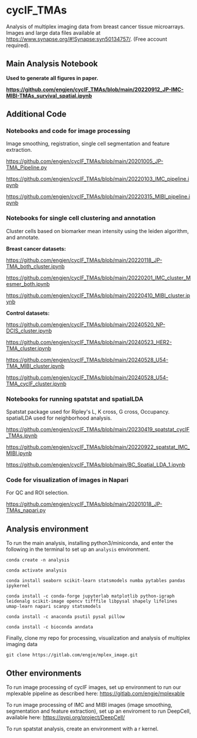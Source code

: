 # cycIF_TMAs

Analysis of multiplex imaging data from breast cancer tissue microarrays. Images and large data files available at https://www.synapse.org/#!Synapse:syn50134757/. (Free account required).

## Main Analysis Notebook

**Used to generate all figures in paper.**

**https://github.com/engjen/cycIF_TMAs/blob/main/20220912_JP-IMC-MIBI-TMAs_survival_spatial.ipynb**


## Additional Code

### Notebooks and code for image processing

Image smoothing, registration, single cell segmentation and feature extraction. 

https://github.com/engjen/cycIF_TMAs/blob/main/20201005_JP-TMA_Pipeline.py

https://github.com/engjen/cycIF_TMAs/blob/main/20220103_IMC_pipeline.ipynb

https://github.com/engjen/cycIF_TMAs/blob/main/20220315_MIBI_pipeline.ipynb

### Notebooks for single cell clustering and annotation

Cluster cells based on biomarker mean intensity using the leiden algorithm, and annotate.

**Breast cancer datasets:**

https://github.com/engjen/cycIF_TMAs/blob/main/20220118_JP-TMA_both_cluster.ipynb

https://github.com/engjen/cycIF_TMAs/blob/main/20220201_IMC_cluster_Mesmer_both.ipynb

https://github.com/engjen/cycIF_TMAs/blob/main/20220410_MIBI_cluster.ipynb

**Control datasets:**

https://github.com/engjen/cycIF_TMAs/blob/main/20240520_NP-DCIS_cluster.ipynb

https://github.com/engjen/cycIF_TMAs/blob/main/20240523_HER2-TMA_cluster.ipynb

https://github.com/engjen/cycIF_TMAs/blob/main/20240528_U54-TMA_MIBI_cluster.ipynb

https://github.com/engjen/cycIF_TMAs/blob/main/20240528_U54-TMA_cycIF_cluster.ipynb

### Notebooks for running spatstat and spatialLDA

Spatstat package used for Ripley's L, K cross, G cross, Occupancy. spatialLDA used for neighborhood analysis.

https://github.com/engjen/cycIF_TMAs/blob/main/20230419_spatstat_cycIF_TMAs.ipynb

https://github.com/engjen/cycIF_TMAs/blob/main/20220922_spatstat_IMC_MIBI.ipynb

https://github.com/engjen/cycIF_TMAs/blob/main/BC_Spatial_LDA_1.ipynb

### Code for visualization of images in Napari 

For QC and ROI selection.

https://github.com/engjen/cycIF_TMAs/blob/main/20201018_JP-TMAs_napari.py


## Analysis environment

To run the main analysis, installing python3/miniconda, and enter the following in the terminal to set up an `analysis` environment. 

`conda create -n analysis`

`conda activate analysis`

`conda install seaborn scikit-learn statsmodels numba pytables pandas ipykernel`

`conda install -c conda-forge jupyterlab matplotlib python-igraph leidenalg scikit-image opencv tifffile libpysal shapely lifelines umap-learn napari scanpy statsmodels`

`conda install -c anaconda psutil pysal pillow`

`conda install -c bioconda anndata`

Finally, clone my repo for processing, visualization and analysis of multiplex imaging data

`git clone https://gitlab.com/engje/mplex_image.git`

## Other environments

To run image processing of cycIF images, set up environment to run our mplexable pipeline as described here:
https://gitlab.com/engje/mplexable

To run image processing of IMC and MIBI images (image smoothing, segmentation and feature extraction), set up an enviroment to run DeepCell, available here: https://pypi.org/project/DeepCell/

To run spatstat analysis, create an environment with a r kernel.
